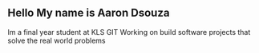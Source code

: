 ## Hello My name is Aaron Dsouza
Im a final year student at KLS GIT
Working on build software projects that solve the real world problems
